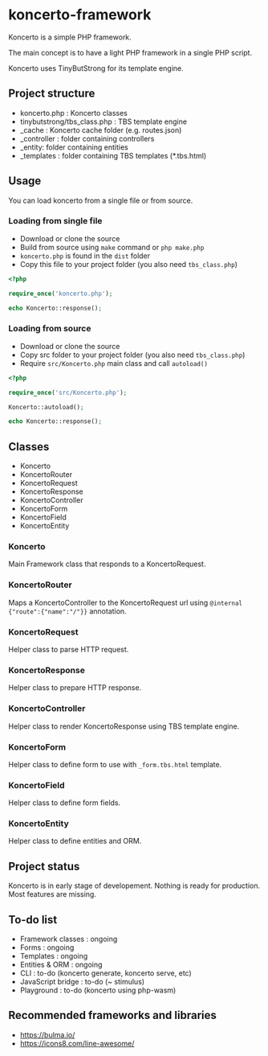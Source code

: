 # koncerto-framework

Koncerto is a simple PHP framework.

The main concept is to have a light PHP framework in a single PHP script.

Koncerto uses TinyButStrong for its template engine.

## Project structure

* koncerto.php : Koncerto classes
* tinybutstrong/tbs_class.php : TBS template engine
* _cache : Koncerto cache folder (e.g. routes.json)
* _controller : folder containing controllers
* _entity: folder containing entities
* _templates : folder containing TBS templates (*.tbs.html)

## Usage

You can load koncerto from a single file or from source.

### Loading from single file

* Download or clone the source
* Build from source using `make` command or `php make.php`
* `koncerto.php` is found in the `dist` folder
* Copy this file to your project folder (you also need `tbs_class.php`)

```php
<?php

require_once('koncerto.php');

echo Koncerto::response();

```

### Loading from source
* Download or clone the source
* Copy src folder to your project folder (you also need `tbs_class.php`)
* Require `src/Koncerto.php` main class and call `autoload()`
```php
<?php

require_once('src/Koncerto.php');

Koncerto::autoload();

echo Koncerto::response();

```

## Classes

* Koncerto
* KoncertoRouter
* KoncertoRequest
* KoncertoResponse
* KoncertoController
* KoncertoForm
* KoncertoField
* KoncertoEntity

### Koncerto

Main Framework class that responds to a KoncertoRequest.

### KoncertoRouter

Maps a KoncertoController to the KoncertoRequest url using `@internal {"route":{"name":"/"}}` annotation.

### KoncertoRequest

Helper class to parse HTTP request.

### KoncertoResponse

Helper class to prepare HTTP response.

### KoncertoController

Helper class to render KoncertoResponse using TBS template engine.

### KoncertoForm

Helper class to define form to use with `_form.tbs.html` template.

### KoncertoField

Helper class to define form fields.

### KoncertoEntity

Helper class to define entities and ORM.

## Project status

Koncerto is in early stage of developement. Nothing is ready for production. Most features are missing.

## To-do list

* Framework classes : ongoing
* Forms : ongoing
* Templates : ongoing
* Entities & ORM : ongoing
* CLI : to-do (koncerto generate, koncerto serve, etc)
* JavaScript bridge : to-do (~ stimulus)
* Playground : to-do (koncerto using php-wasm)

## Recommended frameworks and libraries

* https://bulma.io/
* https://icons8.com/line-awesome/
